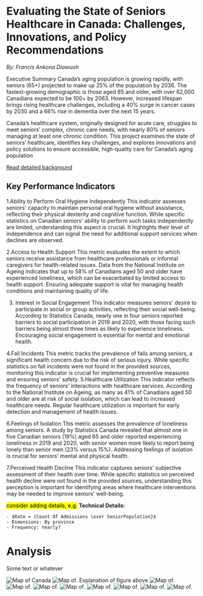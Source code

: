 # Evaluating the State of Seniors Healthcare in Canada: Challenges, Innovations, and Policy Recommendations

*By: Francis Ankona Diawuoh*

Executive Summary
Canada’s aging population is growing rapidly, with seniors (65+) projected to make up 25% of the population by 2036. The fastest-growing demographic is those aged 85 and older, with over 62,000 Canadians expected to be 100+ by 2063. However, increased lifespan brings rising healthcare challenges, including a 40% surge in cancer cases by 2030 and a 66% rise in dementia over the next 15 years.

Canada’s healthcare system, originally designed for acute care, struggles to meet seniors’ complex, chronic care needs, with nearly 80% of seniors managing at least one chronic condition. This project examines the state of seniors’ healthcare, identifies key challenges, and explores innovations and policy solutions to ensure accessible, high-quality care for Canada’s aging population

[Read detailed background](Background.md)

## Key Performance Indicators
1.Ability to Perform Oral Hygiene Independently
This indicator assesses seniors' capacity to maintain personal oral hygiene without assistance, reflecting their physical dexterity and cognitive function. While specific statistics on Canadian seniors' ability to perform such tasks independently are limited, understanding this aspect is crucial. It highlights their level of independence and can signal the need for additional support services when declines are observed.

2.Access to Health Support
This metric evaluates the extent to which seniors receive assistance from healthcare professionals or informal caregivers for health-related issues. Data from the National Institute on Ageing indicates that up to 58% of Canadians aged 50 and older have experienced loneliness, which can be exacerbated by limited access to health support. Ensuring adequate support is vital for managing health conditions and maintaining quality of life.

3. Interest in Social Engagement
This indicator measures seniors' desire to participate in social or group activities, reflecting their social well-being. According to Statistics Canada, nearly one in four seniors reported barriers to social participation in 2019 and 2020, with those facing such barriers being almost three times as likely to experience loneliness. Encouraging social engagement is essential for mental and emotional health.

4.Fall Incidents
This metric tracks the prevalence of falls among seniors, a significant health concern due to the risk of serious injury. While specific statistics on fall incidents were not found in the provided sources, monitoring this indicator is crucial for implementing preventive measures and ensuring seniors' safety.
5.Healthcare Utilization
This indicator reflects the frequency of seniors' interactions with healthcare services. According to the National Institute on Ageing, as many as 41% of Canadians aged 50 and older are at risk of social isolation, which can lead to increased healthcare needs. Regular healthcare utilization is important for early detection and management of health issues.

6.Feelings of Isolation
This metric assesses the prevalence of loneliness among seniors. A study by Statistics Canada revealed that almost one in five Canadian seniors (19%) aged 65 and older reported experiencing loneliness in 2019 and 2020, with senior women more likely to report being lonely than senior men (23% versus 15%). Addressing feelings of isolation is crucial for seniors' mental and physical health.

7.Perceived Health Decline
This indicator captures seniors' subjective assessment of their health over time. While specific statistics on perceived health decline were not found in the provided sources, understanding this perception is important for identifying areas where healthcare interventions may be needed to improve seniors' well-being.

<mark>consider adding details, e.g.</mark>
**Technical Details:**

    - $Rate = {Count Of Admissions \over SeniorPopulation}$ 
    - Dimensions: By province
    - Frequency: Yearly?

# Analysis

Some text or whatever

![Map of Canada](img/fig1.png)
![Map of       ](img/fig2.png).
Explanation of figure above
![Map of](img/fig3.png).
![Map of](img/fig4.png).
![Map of](img/fig5.png).
![Map of](img/fig6.png).
![Map of](img/fig7.png).
![Map of](img/fig8.png).
![Map of](img/fig9.png).
![Map of](img/fig10.png).



